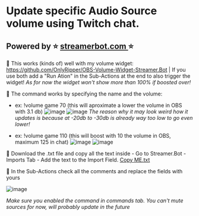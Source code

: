 # Update specific Audio Source volume using Twitch chat.

## Powered by ⭐ [streamerbot.com ](https://streamer.bot/) ⭐

🔘 This works (kinds of) well with my volume widget: https://github.com/OnlyRipper/OBS-Volume-Widget-Streamer.Bot | If you use both add a "Run Ation" in the Sub-Actions at the end to also trigger the widget!
*As for now the widget won't show more than 100% if boosted over!*

🔘 The command works by specifying the name and the volume:
* ex: !volume game 70 (this will aproximate a lower the volume in OBS with 3.1 db)
 ![image](https://github.com/user-attachments/assets/08dfee88-1601-47d9-b231-138e5431e532)
 ![image](https://github.com/user-attachments/assets/4ed79298-0f06-4bec-88a8-ac8301335138)
*The reason why it may look weird how it updates is because at -20db to -30db is already way too low to go even lower!*

* ex: !volume game 110 (this will boost with 10 the volume in OBS, maximum 125 in chat)
![image](https://github.com/user-attachments/assets/ce70b142-49e0-479f-80b4-a6f7f4db15f7)
![image](https://github.com/user-attachments/assets/d25b46f6-23b1-4138-888d-1a4e63877ad2)                

🔘 Download the .txt file and copy all the text inside - Go to Streamer.Bot - Imports Tab - Add the text to the Import Field.
[Copy ME.txt](https://github.com/user-attachments/files/16823204/Copy.ME.txt)


🔘 In the Sub-Actions check all the comments and replace the fields with yours

![image](https://github.com/user-attachments/assets/399cbbd8-2b69-44fd-8c6e-1f208b2168fa)


*Make sure you enabled the command in commands tab.*
*You can't mute sources for now, will probably update in the future*
